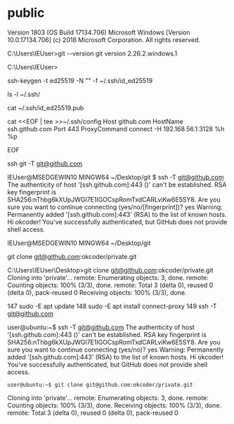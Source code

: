 # public

Version 1803 (OS Build 17134.706)
Microsoft Windows [Version 10.0.17134.706]
(c) 2018 Microsoft Corporation. All rights reserved.

C:\Users\IEUser>git --version
git version 2.26.2.windows.1

C:\Users\IEUser>


ssh-keygen  -t ed25519 -N "" -f ~/.ssh/id_ed25519


ls -l ~/.ssh/


cat ~/.ssh/id_ed25519.pub

cat <<EOF | tee >>~/.ssh/config
Host github.com
    HostName ssh.github.com
    Port 443
    ProxyCommand connect -H 192.168.56.1:3128 %h %p

EOF

ssh git -T git@github.com

IEUser@MSEDGEWIN10 MINGW64 ~/Desktop/git
$ ssh -T git@github.com
The authenticity of host '[ssh.github.com]:443 (<no hostip for proxy command>)' can't be established.
RSA key fingerprint is SHA256:nThbg6kXUpJWGl7E1IGOCspRomTxdCARLviKw6E5SY8.
Are you sure you want to continue connecting (yes/no/[fingerprint])? yes
Warning: Permanently added '[ssh.github.com]:443' (RSA) to the list of known hosts.
Hi okcoder! You've successfully authenticated, but GitHub does not provide shell access.

IEUser@MSEDGEWIN10 MINGW64 ~/Desktop/git


git clone git@github.com:okcoder/private.git

C:\Users\IEUser\Desktop>git clone git@github.com:okcoder/private.git
Cloning into 'private'...
remote: Enumerating objects: 3, done.
remote: Counting objects: 100% (3/3), done.
remote: Total 3 (delta 0), reused 0 (delta 0), pack-reused 0
Receiving objects: 100% (3/3), done.





  147  sudo -E apt update
  148  sudo -E apt install connect-proxy
  149  ssh -T git@github.com
  
  user@ubuntu:~$ ssh -T git@github.com
The authenticity of host '[ssh.github.com]:443 (<no hostip for proxy command>)' can't be established.
RSA key fingerprint is SHA256:nThbg6kXUpJWGl7E1IGOCspRomTxdCARLviKw6E5SY8.
Are you sure you want to continue connecting (yes/no)? yes
Warning: Permanently added '[ssh.github.com]:443' (RSA) to the list of known hosts.
Hi okcoder! You've successfully authenticated, but GitHub does not provide shell access.
    
    
    user@ubuntu:~$ git clone git@github.com:okcoder/private.git
Cloning into 'private'...
remote: Enumerating objects: 3, done.
remote: Counting objects: 100% (3/3), done.
Receiving objects: 100% (3/3), done.
remote: Total 3 (delta 0), reused 0 (delta 0), pack-reused 0

